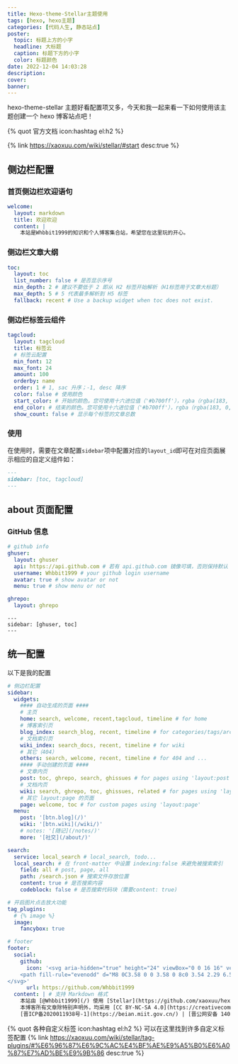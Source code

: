 ```yaml
---
title: Hexo-theme-Stellar主题使用
tags: [hexo, hexo主题]
categories: [代码人生, 静态站点]
poster:
  topic: 标题上方的小字
  headline: 大标题
  caption: 标题下方的小字
  color: 标题颜色
date: 2022-12-04 14:03:28
description:
cover:
banner:
---
```


hexo-theme-stellar 主题好看配置项又多，今天和我一起来看一下如何使用该主题创建一个 hexo 博客站点吧！

<!-- more -->

{% quot 官方文档 icon:hashtag el:h2 %}

{% link https://xaoxuu.com/wiki/stellar/#start desc:true %}

## 侧边栏配置

### 首页侧边栏欢迎语句

```yml _data/widgets.yml
welcome:
  layout: markdown
  title: 欢迎欢迎
  content: |
    本站是Whbbit1999的知识和个人博客集合站，希望您在这里玩的开心。
```

### 侧边栏文章大纲

```yml _data/widgets.yml
toc:
  layout: toc
  list_number: false # 是否显示序号
  min_depth: 2 # 建议不要低于 2 即从 H2 标签开始解析（H1标签用于文章大标题）
  max_depth: 5 # 5 代表最多解析到 H5 标签
  fallback: recent # Use a backup widget when toc does not exist.
```

### 侧边栏标签云组件

```yml _data/widgets.yml
tagcloud:
  layout: tagcloud
  title: 标签云
  # 标签云配置
  min_font: 12
  max_font: 24
  amount: 100
  orderby: name
  order: 1 # 1, sac 升序；-1, desc 降序
  color: false # 使用颜色
  start_color: # 开始的颜色。您可使用十六进位值（'#b700ff'），rgba（rgba(183, 0, 255, 1)），hsla（hsla(283, 100%, 50%, 1)）或 颜色关键字。此变量仅在 color 参数开启时才有用。
  end_color: # 结束的颜色。您可使用十六进位值（'#b700ff'），rgba（rgba(183, 0, 255, 1)），hsla（hsla(283, 100%, 50%, 1)）或 颜色关键字。此变量仅在 color 参数开启时才有用。
  show_count: false # 显示每个标签的文章总数
```

### 使用

在使用时，需要在文章配置`sidebar`项中配置对应的`layout_id`即可在对应页面展示相应的自定义组件如：

```md
---
sidebar: [toc, tagcloud]
---
```

## about 页面配置

### GitHub 信息

```yml _data/widgets.yml
# github info
ghuser:
  layout: ghuser
  api: https://api.github.com # 若有 api.github.com 镜像可填，否则保持默认
  username: Whbbit1999 # your github login username
  avatar: true # show avatar or not
  menu: true # show menu or not

ghrepo:
  layout: ghrepo
```

```marndown /source/about/index.md
---
sidebar: [ghuser, toc]
---
```

## 统一配置

以下是我的配置

```yml _config/stellar.yml
# 侧边栏配置
sidebar:
  widgets:
    #### 自动生成的页面 ####
    # 主页
    home: search, welcome, recent,tagcloud, timeline # for home
    # 博客索引页
    blog_index: search_blog, recent, timeline # for categories/tags/archives
    # 文档索引页
    wiki_index: search_docs, recent, timeline # for wiki
    # 其它（404）
    others: search, welcome, recent, timeline # for 404 and ...
    #### 手动创建的页面 ####
    # 文章内页
    post: toc, ghrepo, search, ghissues # for pages using 'layout:post'
    # 文档内页
    wiki: search, ghrepo, toc, ghissues, related # for pages using 'layout:wiki'
    # 其它 layout:page 的页面
    page: welcome, toc # for custom pages using 'layout:page'
  menu:
    post: '[btn.blog](/)'
    wiki: '[btn.wiki](/wiki/)'
    # notes: '[随记](/notes/)'
    more: '[社交](/about/)'

search:
  service: local_search # local_search, todo...
  local_search: # 在 front-matter 中设置 indexing:false 来避免被搜索索引
    field: all # post, page, all
    path: /search.json # 搜索文件存放位置
    content: true # 是否搜索内容
    codeblock: false # 是否搜索代码块（需要content: true)

# 开启图片点击放大功能
tag_plugins:
  # {% image %}
  image:
    fancybox: true

# footer
footer:
  social:
    github:
      icon: '<svg aria-hidden="true" height="24" viewBox="0 0 16 16" version="1.1" width="24" data-view-component="true" class="octicon octicon-mark-github">
    <path fill-rule="evenodd" d="M8 0C3.58 0 0 3.58 0 8c0 3.54 2.29 6.53 5.47 7.59.4.07.55-.17.55-.38 0-.19-.01-.82-.01-1.49-2.01.37-2.53-.49-2.69-.94-.09-.23-.48-.94-.82-1.13-.28-.15-.68-.52-.01-.53.63-.01 1.08.58 1.23.82.72 1.21 1.87.87 2.33.66.07-.52.28-.87.51-1.07-1.78-.2-3.64-.89-3.64-3.95 0-.87.31-1.59.82-2.15-.08-.2-.36-1.02.08-2.12 0 0 .67-.21 2.2.82.64-.18 1.32-.27 2-.27.68 0 1.36.09 2 .27 1.53-1.04 2.2-.82 2.2-.82.44 1.1.16 1.92.08 2.12.51.56.82 1.27.82 2.15 0 3.07-1.87 3.75-3.65 3.95.29.25.54.73.54 1.48 0 1.07-.01 1.93-.01 2.2 0 .21.15.46.55.38A8.013 8.013 0 0016 8c0-4.42-3.58-8-8-8z"></path>
</svg>'
      url: https://github.com/Whbbit1999
  content: | # 支持 Markdown 格式
    本站由 [@Whbbit1999](/) 使用 [Stellar](https://github.com/xaoxuu/hexo-theme-stellar) 主题创建。
    本博客所有文章除特别声明外，均采用 [CC BY-NC-SA 4.0](https://creativecommons.org/licenses/by-nc-sa/4.0/) 许可协议，转载请注明出处。
    [晋ICP备2020011938号-1](https://beian.miit.gov.cn/) | [晋公网安备 14062102000028号](http://www.beian.gov.cn/portal/registerSystemInfo?recordcode=14062102000028)
```

{% quot 各种自定义标签 icon:hashtag el:h2 %}
可以在这里找到许多自定义标签配置
{% link https://xaoxuu.com/wiki/stellar/tag-plugins/#%E6%96%87%E6%9C%AC%E4%BF%AE%E9%A5%B0%E6%A0%87%E7%AD%BE%E9%9B%86 desc:true %}
